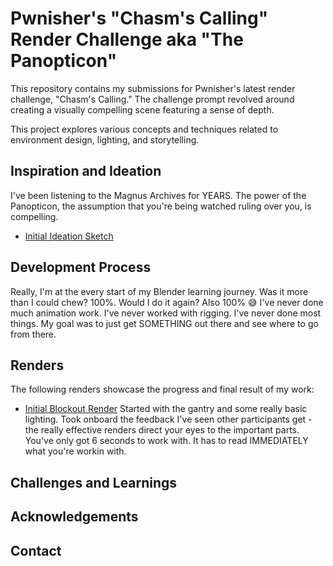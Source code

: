 # Pwnisher's "Chasm's Calling" Render Challenge aka "The Panopticon"

This repository contains my submissions for Pwnisher's latest render challenge, "Chasm's Calling."  The challenge prompt revolved around creating a visually compelling scene featuring a sense of depth.

This project explores various concepts and techniques related to environment design, lighting, and storytelling.

## Inspiration and Ideation

I've been listening to the Magnus Archives for YEARS. The power of the Panopticon, the assumption that you're being watched ruling over you, is compelling.

*   [Initial Ideation Sketch](Sketches/Initial%20ideation%20sketch.png)

## Development Process

Really, I'm at the every start of my Blender learning journey. Was it more than I could chew? 100%. Would I do it again? Also 100% 😅
I've never done much animation work. I've never worked with rigging. I've never done most things. My goal was to just get SOMETHING out there and see where to go from there.

## Renders

The following renders showcase the progress and final result of my work:

*   [Initial Blockout Render](Renders/Initial%20Blockout%20Render.png)
Started with the gantry and some really basic lighting. Took onboard the feedback I've seen other participants get - the really effective renders direct your eyes to the important parts. You've only got 6 seconds to work with. It has to read IMMEDIATELY what you're workin with.
<!-- *   [Further Renders](Renders/Add%20more%20render%20file%20names%20here.png)  *(Remember to replace with actual filenames)*
*   [Final Render](Renders/Final%20Render.png) *(Remember to replace with actual filename)* -->

## Challenges and Learnings

<!-- This challenge presented several interesting hurdles, particularly [mention any specific challenges you faced, e.g., optimizing the scene, creating realistic textures, achieving the desired mood, etc.].  Overcoming these challenges allowed me to learn [mention what you learned, e.g., new techniques, improved workflow, etc.]. -->

## Acknowledgements

<!-- I'd like to thank Pwnisher for hosting this exciting challenge and the community for their feedback and support.  [Optional: Add any other acknowledgements, e.g., to specific artists, resources, etc.] -->

## Contact

<!-- Feel free to reach out with any questions or comments! [Optional: Add your contact information, e.g., ArtStation link, email address, etc.] -->